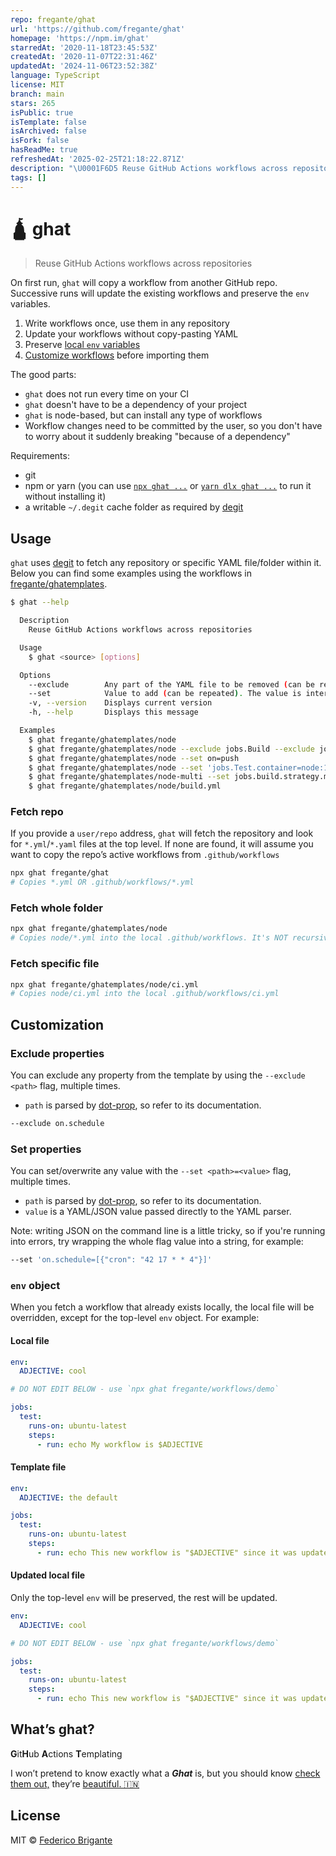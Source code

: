 ```yaml
---
repo: fregante/ghat
url: 'https://github.com/fregante/ghat'
homepage: 'https://npm.im/ghat'
starredAt: '2020-11-18T23:45:53Z'
createdAt: '2020-11-07T22:31:46Z'
updatedAt: '2024-11-06T23:52:38Z'
language: TypeScript
license: MIT
branch: main
stars: 265
isPublic: true
isTemplate: false
isArchived: false
isFork: false
hasReadMe: true
refreshedAt: '2025-02-25T21:18:22.871Z'
description: "\U0001F6D5 Reuse GitHub Actions workflows across repositories"
tags: []
---
```


# 🛕 ghat

> Reuse GitHub Actions workflows across repositories

On first run, `ghat` will copy a workflow from another GitHub repo. Successive runs will update the existing workflows and preserve the `env` variables.

1. Write workflows once, use them in any repository
2. Update your workflows without copy-pasting YAML
3. Preserve [local `env` variables](#env-object)
4. [Customize workflows](#exclude-properties) before importing them

The good parts:

- `ghat` does not run every time on your CI
- `ghat` doesn't have to be a dependency of your project
- `ghat` is node-based, but can install any type of workflows
- Workflow changes need to be committed by the user, so you don't have to worry about it suddenly breaking "because of a dependency"

Requirements:

- git
- npm or yarn (you can use [`npx ghat ...`](https://www.npmjs.com/package/npx) or [`yarn dlx ghat ...`](https://yarnpkg.com/cli/dlx) to run it without installing it)
- a writable `~/.degit` cache folder as required by [degit](https://github.com/Rich-Harris/degit)

## Usage

`ghat` uses [degit](https://github.com/Rich-Harris/degit#basics) to fetch any repository or specific YAML file/folder within it. Below you can find some examples using the workflows in [fregante/ghatemplates](https://github.com/fregante/ghatemplates).

```sh
$ ghat --help

  Description
    Reuse GitHub Actions workflows across repositories

  Usage
    $ ghat <source> [options]

  Options
    --exclude        Any part of the YAML file to be removed (can be repeated)
    --set            Value to add (can be repeated). The value is interpreted as YAML/JSON. Writing JSON on the CLI is tricky, so you might want to wrap the whole flag value
    -v, --version    Displays current version
    -h, --help       Displays this message

  Examples
    $ ghat fregante/ghatemplates/node
    $ ghat fregante/ghatemplates/node --exclude jobs.Build --exclude jobs.Test
    $ ghat fregante/ghatemplates/node --set on=push
    $ ghat fregante/ghatemplates/node --set 'jobs.Test.container=node:12.15'
    $ ghat fregante/ghatemplates/node-multi --set jobs.build.strategy.matrix.node-version=\[8.x,10.x\]
    $ ghat fregante/ghatemplates/node/build.yml
```

### Fetch repo

If you provide a `user/repo` address, `ghat` will fetch the repository and look for `*.yml`/`*.yaml` files at the top level. If none are found, it will assume you want to copy the repo’s active workflows from `.github/workflows`

```sh
npx ghat fregante/ghat
# Copies *.yml OR .github/workflows/*.yml
```

### Fetch whole folder

```sh
npx ghat fregante/ghatemplates/node
# Copies node/*.yml into the local .github/workflows. It's NOT recursive
```

### Fetch specific file

```sh
npx ghat fregante/ghatemplates/node/ci.yml
# Copies node/ci.yml into the local .github/workflows/ci.yml
```

## Customization

### Exclude properties

You can exclude any property from the template by using the `--exclude <path>` flag, multiple times.

- `path` is parsed by [dot-prop](https://github.com/sindresorhus/dot-prop), so refer to its documentation.

```sh
--exclude on.schedule
```

### Set properties

You can set/overwrite any value with the `--set <path>=<value>` flag, multiple times.

- `path` is parsed by [dot-prop](https://github.com/sindresorhus/dot-prop), so refer to its documentation.
- `value` is a YAML/JSON value passed directly to the YAML parser.

Note: writing JSON on the command line is a little tricky, so if you're running into errors, try wrapping the whole flag value into a string, for example:

```sh
--set 'on.schedule=[{"cron": "42 17 * * 4"}]'
```

### `env` object

When you fetch a workflow that already exists locally, the local file will be overridden, except for the top-level `env` object. For example:

#### Local file

```yml
env:
  ADJECTIVE: cool

# DO NOT EDIT BELOW - use `npx ghat fregante/workflows/demo`

jobs:
  test:
    runs-on: ubuntu-latest
    steps:
      - run: echo My workflow is $ADJECTIVE
```

#### Template file

```yml
env:
  ADJECTIVE: the default

jobs:
  test:
    runs-on: ubuntu-latest
    steps:
      - run: echo This new workflow is "$ADJECTIVE" since it was updated
```

#### Updated local file

Only the top-level `env` will be preserved, the rest will be updated.

```yml
env:
  ADJECTIVE: cool

# DO NOT EDIT BELOW - use `npx ghat fregante/workflows/demo`

jobs:
  test:
    runs-on: ubuntu-latest
    steps:
      - run: echo This new workflow is "$ADJECTIVE" since it was updated
```

## What’s ghat?

**G**it**H**ub
**A**ctions
**T**emplating

I won’t pretend to know exactly what a **_Ghat_** is, but you should know [check them out,](https://en.wikipedia.org/wiki/Ghat) they’re [beautiful. 🇮🇳](https://www.gettyimages.com/global-location?requested_location=USA&requested_language=en-US&destination_url=%2Ffotos%2Fghat)

## License

MIT © [Federico Brigante](https://fregante.com)
